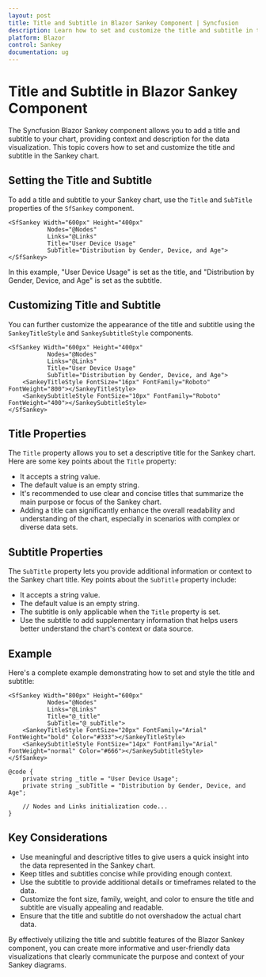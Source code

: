 ```yaml
---
layout: post
title: Title and Subtitle in Blazor Sankey Component | Syncfusion
description: Learn how to set and customize the title and subtitle in the Blazor Sankey component from Syncfusion.
platform: Blazor
control: Sankey
documentation: ug
---
```


# Title and Subtitle in Blazor Sankey Component

The Syncfusion Blazor Sankey component allows you to add a title and subtitle to your chart, providing context and description for the data visualization. This topic covers how to set and customize the title and subtitle in the Sankey chart.

## Setting the Title and Subtitle

To add a title and subtitle to your Sankey chart, use the `Title` and `SubTitle` properties of the `SfSankey` component.

```razor
<SfSankey Width="600px" Height="400px" 
           Nodes="@Nodes" 
           Links="@Links"
           Title="User Device Usage"
           SubTitle="Distribution by Gender, Device, and Age">
</SfSankey>
```

In this example, "User Device Usage" is set as the title, and "Distribution by Gender, Device, and Age" is set as the subtitle.

## Customizing Title and Subtitle

You can further customize the appearance of the title and subtitle using the `SankeyTitleStyle` and `SankeySubtitleStyle` components.

```razor
<SfSankey Width="600px" Height="400px" 
           Nodes="@Nodes" 
           Links="@Links"
           Title="User Device Usage"
           SubTitle="Distribution by Gender, Device, and Age">
    <SankeyTitleStyle FontSize="16px" FontFamily="Roboto" FontWeight="800"></SankeyTitleStyle>
    <SankeySubtitleStyle FontSize="10px" FontFamily="Roboto" FontWeight="400"></SankeySubtitleStyle>
</SfSankey>
```

## Title Properties

The `Title` property allows you to set a descriptive title for the Sankey chart. Here are some key points about the `Title` property:

- It accepts a string value.
- The default value is an empty string.
- It's recommended to use clear and concise titles that summarize the main purpose or focus of the Sankey chart.
- Adding a title can significantly enhance the overall readability and understanding of the chart, especially in scenarios with complex or diverse data sets.

## Subtitle Properties

The `SubTitle` property lets you provide additional information or context to the Sankey chart title. Key points about the `SubTitle` property include:

- It accepts a string value.
- The default value is an empty string.
- The subtitle is only applicable when the `Title` property is set.
- Use the subtitle to add supplementary information that helps users better understand the chart's context or data source.

## Example

Here's a complete example demonstrating how to set and style the title and subtitle:

```razor
<SfSankey Width="800px" Height="600px" 
           Nodes="@Nodes" 
           Links="@Links"
           Title="@_title"
           SubTitle="@_subTitle">
    <SankeyTitleStyle FontSize="20px" FontFamily="Arial" FontWeight="bold" Color="#333"></SankeyTitleStyle>
    <SankeySubtitleStyle FontSize="14px" FontFamily="Arial" FontWeight="normal" Color="#666"></SankeySubtitleStyle>
</SfSankey>

@code {
    private string _title = "User Device Usage";
    private string _subTitle = "Distribution by Gender, Device, and Age";

    // Nodes and Links initialization code...
}
```

## Key Considerations

- Use meaningful and descriptive titles to give users a quick insight into the data represented in the Sankey chart.
- Keep titles and subtitles concise while providing enough context.
- Use the subtitle to provide additional details or timeframes related to the data.
- Customize the font size, family, weight, and color to ensure the title and subtitle are visually appealing and readable.
- Ensure that the title and subtitle do not overshadow the actual chart data.

By effectively utilizing the title and subtitle features of the Blazor Sankey component, you can create more informative and user-friendly data visualizations that clearly communicate the purpose and context of your Sankey diagrams.